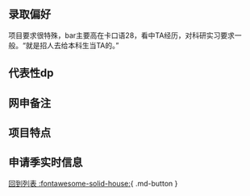 ## 录取偏好
项目要求很特殊，bar主要高在卡口语28，看中TA经历，对科研实习要求一般。“就是招人去给本科生当TA的。”
## 代表性dp

## 网申备注

## 项目特点

## 申请季实时信息

[回到列表 :fontawesome-solid-house:](../选校梯度.md){ .md-button }
